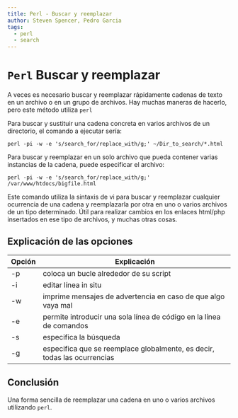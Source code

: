 ```yaml
---
title: Perl - Buscar y reemplazar
author: Steven Spencer, Pedro Garcia
tags:
  - perl
  - search
---
```


# `Perl` Buscar y reemplazar

A veces es necesario buscar y reemplazar rápidamente cadenas de texto en un archivo o en un grupo de archivos. Hay muchas maneras de hacerlo, pero este método utiliza `perl`

Para buscar y sustituir una cadena concreta en varios archivos de un directorio, el comando a ejecutar sería:

```
perl -pi -w -e 's/search_for/replace_with/g;' ~/Dir_to_search/*.html
```

Para buscar y reemplazar en un solo archivo que pueda contener varias instancias de la cadena, puede especificar el archivo:

```
perl -pi -w -e 's/search_for/replace_with/g;' /var/www/htdocs/bigfile.html
```

Este comando utiliza la sintaxis de vi para buscar y reemplazar cualquier ocurrencia de una cadena y reemplazarla por otra en uno o varios archivos de un tipo determinado. Útil para realizar cambios en los enlaces html/php insertados en ese tipo de archivos, y muchas otras cosas.

## Explicación de las opciones

| Opción | Explicación                                                              |
| ------ | ------------------------------------------------------------------------ |
| -p     | coloca un bucle alrededor de su script                                   |
| -i     | editar línea in situ                                                     |
| -w     | imprime mensajes de advertencia en caso de que algo vaya mal             |
| -e     | permite introducir una sola línea de código en la línea de comandos      |
| -s     | especifica la búsqueda                                                   |
| -g     | especifica que se reemplace globalmente, es decir, todas las ocurrencias |

## Conclusión

Una forma sencilla de reemplazar una cadena en uno o varios archivos utilizando `perl`.
